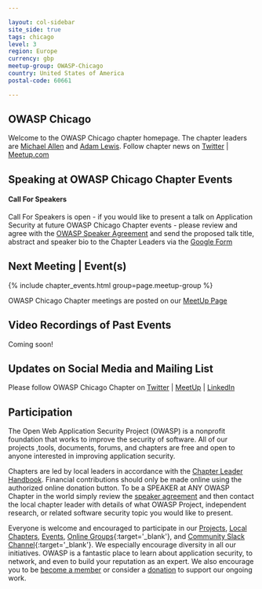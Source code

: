 ```yaml
---

layout: col-sidebar
site_side: true
tags: chicago
level: 3
region: Europe
currency: gbp
meetup-group: OWASP-Chicago
country: United States of America
postal-code: 60661

---
```

<!-- rebuild -->

## OWASP Chicago
Welcome to the OWASP Chicago chapter homepage. The chapter leaders are <a href="mailto:michael.allen@owasp.org">Michael Allen</a> and <a href="mailto:adam.lewis@owasp.org">Adam Lewis</a>. Follow chapter news on <a href="https://twitter.com/OWASPChicago">Twitter</a> | <a href="https://www.meetup.com/OWASP-Chicago-Chapter/">Meetup.com</a>

Speaking at OWASP Chicago Chapter Events
---------------------------------------

#### Call For Speakers

Call For Speakers is open - if you would like to present a talk on Application Security at future OWASP Chicago Chapter events - please review and agree with the [OWASP Speaker Agreement](https://owasp.org/www-policy/legal/speaker-agreement) and send the proposed talk title, abstract and speaker bio to the Chapter Leaders via the <a href="http://tinyurl.com/OWASPChicago">Google Form</a>

Next Meeting | Event(s)
---------------------
{% include chapter_events.html group=page.meetup-group %}

OWASP Chicago Chapter meetings are posted on our <a href="https://www.meetup.com/OWASP-Chicago-Chapter">MeetUp Page</a>

Video Recordings of Past Events
--------------------------------
Coming soon!

Updates on Social Media and Mailing List
---------------------
Please follow OWASP Chicago Chapter on <a href="https://twitter.com/OWASPChicago">Twitter</a> | <a href="https://www.meetup.com/OWASP-Chicago-Chapter/">MeetUp</a> | <a href="https://www.linkedin.com/groups/4049846">LinkedIn</a>

## Participation
The Open Web Application Security Project (OWASP) is a nonprofit foundation that works to improve the security of software. All of our projects ,tools, documents, forums, and chapters are free and open to anyone interested in improving application security. 

Chapters are led by local leaders in accordance with the [Chapter Leader Handbook](/www-policy/rules-of-procedure/chapter-handbook). Financial contributions should only be made online using the authorized online donation button. To be a SPEAKER at ANY OWASP Chapter in the world simply review the [speaker agreement](/www-policy/speaker-agreement) and then contact the local chapter leader with details of what OWASP Project, independent research, or related software security topic you would like to present.

Everyone is welcome and encouraged to participate in our [Projects](/projects), [Local Chapters](/chapters), [Events](/events), [Online Groups](https://groups.google.com/a/owasp.com/){:target='_blank'}, and [Community Slack Channel](https://owasp.slack.com/){:target='_blank'}. We especially encourage diversity in all our initiatives. OWASP is a fantastic place to learn about application security, to network, and even to build your reputation as an expert. We also encourage you to be [become a member](/membership) or consider a [donation](/donate) to support our ongoing work.
